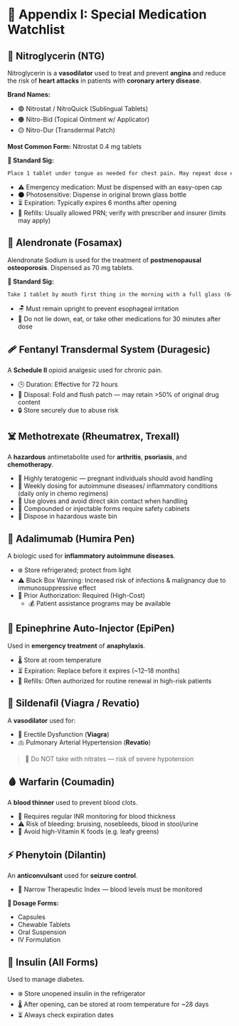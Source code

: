# 📘 Appendix I: Special Medication Watchlist

## 💊 Nitroglycerin (NTG)

Nitroglycerin is a **vasodilator** used to treat and prevent **angina** and reduce the risk of **heart attacks** in patients with **coronary artery disease**.

**Brand Names:**

- 🟣 Nitrostat / NitroQuick (Sublingual Tablets)
- 🟠 Nitro-Bid (Topical Ointment w/ Applicator)
- 🟡 Nitro-Dur (Transdermal Patch)

**Most Common Form:** Nitrostat 0.4 mg tablets

**📝 Standard Sig:**

```md
Place 1 tablet under tongue as needed for chest pain. May repeat dose every 5 minutes for a maximum of 3 doses. If no relief, call 911.
```

- ⚠️ Emergency medication: Must be dispensed with an easy-open cap  
- 🌑 Photosensitive: Dispense in original brown glass bottle  
- ⏳ Expiration: Typically expires 6 months after opening  
- 🔁 Refills: Usually allowed PRN; verify with prescriber and insurer (limits may apply)

## 🦴 Alendronate (Fosamax)

Alendronate Sodium is used for the treatment of **postmenopausal osteoporosis**. Dispensed as 70 mg tablets.

**📝 Standard Sig:**

```md
Take 1 tablet by mouth first thing in the morning with a full glass (6–8 oz) of water once weekly on the same day. Remain upright and do not eat or drink for at least 30 minutes.
```

- 🪑 Must remain upright to prevent esophageal irritation  
- 🚫 Do not lie down, eat, or take other medications for 30 minutes after dose  

## 🩹 Fentanyl Transdermal System (Duragesic)

A **Schedule II** opioid analgesic used for chronic pain.

- 🕒 Duration: Effective for 72 hours  
- 🚽 Disposal: Fold and flush patch — may retain >50% of original drug content  
- 🔒 Store securely due to abuse risk

## ☠️ Methotrexate (Rheumatrex, Trexall)

A **hazardous** antimetabolite used for **arthritis**, **psoriasis**, and **chemotherapy**.

- 🚫 Highly teratogenic — pregnant individuals should avoid handling  
- 📅 Weekly dosing for autoimmune diseases/ inflammatory conditions (daily only in chemo regimens)  
- 🧤 Use gloves and avoid direct skin contact when handling  
- 🧪 Compounded or injectable forms require safety cabinets  
- 🚮 Dispose in hazardous waste bin  

## 💉 Adalimumab (Humira Pen)

A biologic used for **inflammatory autoimmune diseases**.

- ❄️ Store refrigerated; protect from light  
- ⚠️ Black Box Warning: Increased risk of infections & malignancy due to immunosuppressive effect  
- 🧾 Prior Authorization: Required (High-Cost)
  - 💰 Patient assistance programs may be available  

## 🚨 Epinephrine Auto-Injector (EpiPen)

Used in **emergency treatment** of **anaphylaxis**.

- 🌡️ Store at room temperature  
- ⏳ Expiration: Replace before it expires (~12–18 months)  
- 🔁 Refills: Often authorized for routine renewal in high-risk patients

## 💙 Sildenafil (Viagra / Revatio)

A **vasodilator** used for:

- 🧔 Erectile Dysfunction (**Viagra**)
- 🫁 Pulmonary Arterial Hypertension (**Revatio**)  

> 🚫 Do NOT take with nitrates — risk of severe hypotension

## 🩸 Warfarin (Coumadin)

A **blood thinner** used to prevent blood clots.

- 🔬 Requires regular INR monitoring for blood thickness
- ⚠️ Risk of bleeding: bruising, nosebleeds, blood in stool/urine  
- 🥬 Avoid high-Vitamin K foods (e.g. leafy greens)

## ⚡ Phenytoin (Dilantin)

An **anticonvulsant** used for **seizure control**.

- 🎯 Narrow Therapeutic Index — blood levels must be monitored  

**💊 Dosage Forms:**

- Capsules  
- Chewable Tablets  
- Oral Suspension  
- IV Formulation  

## 🧊 Insulin (All Forms)

Used to manage diabetes.

- ❄️ Store unopened insulin in the refrigerator
- 🌡️ After opening, can be stored at room temperature for ~28 days
- ⏳ Always check expiration dates
